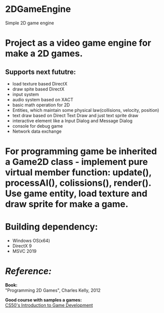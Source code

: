 # 2DGameEngine
Simple 2D game engine
# Project as a video game engine for make a 2D games. 
## Supports next fututre:
* load texture based DirectX
* draw spite based DirectX
* input system
* audio system based on XACT
* basic math operation for 2D
* Entities, which maintain some physical law(collisions, velocity, position)
* text draw based on Direct Text Draw and just text sprite draw
* interactive element like a Input Dialog and Message Dialog
* console for debug game
* Network data exchange
# For programming game be inherited a Game2D class - implement pure virtual member function: update(), processAI(), colissions(), render(). Use game entity, load texture and draw sprite for make a game.

# Building dependency:
* Windows OS(x64)
* DirectX 9
* MSVC 2019

# ***Reference:***
<p><b>Book:</b><br>"Programming 2D Games", Charles Kelly, 2012 </p>
<p><b>Good course with samples a games:</b><br><a href="https://www.edx.org/course/cs50s-introduction-to-game-development">CS50's Introduction to Game Development</a></p>
